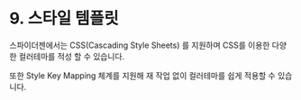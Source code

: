 # 9. 스타일 템플릿

스파이더젠에서는 CSS\(Cascading Style Sheets\) 를 지원하며 CSS를 이용한 다양한 컬러테마를 적성 할 수 있습니다.

또한 Style Key Mapping 체계를 지원해 재 작업 없이 컬러테마를 쉽게 적용할 수 있습니다.

